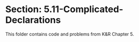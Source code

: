 # Section: 5.11-Complicated-Declarations
This folder contains code and problems from K&R Chapter 5.
